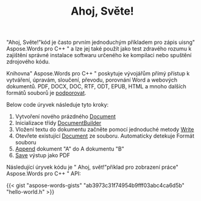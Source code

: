 ﻿---
title: Ahoj, Světe!
second_title: Jednoduchý příklad použití Aspose.Words pro C++
articleTitle: Ahoj, Světe!
linktitle: Hello World
description: "Vytvořte, upravte a uložte svůj první dokument v libovolném podporovaném formátu pomocí Aspose.Words pro C++, abyste zažili jeho jednoduchost a sílu v C++."
type: docs
weight: 15
url: /cs/cpp/hello-world/
timestamp: 2024-01-27-14-07-04
---

"Ahoj, Světe!"kód je často prvním jednoduchým příkladem pro zápis uisng" Aspose.Words pro C++ " a lze jej také použít jako test zdravého rozumu k zajištění správné instalace softwaru určeného ke kompilaci nebo spuštění zdrojového kódu.

Knihovna" Aspose.Words pro C++ " poskytuje vývojářům přímý přístup k vytváření, úpravám, sloučení, převodu, porovnání Word a webových dokumentů. PDF, DOCX, DOC, RTF, ODT, EPUB, HTML a mnoho dalších formátů souborů je [podporovat](/words/cpp/supported-document-formats/).

Below code úryvek následuje tyto kroky:

1. Vytvoření nového prázdného [Document](https://reference.aspose.com/words/cpp/aspose.words/document/)
1. Inicializace třídy [DocumentBuilder](https://reference.aspose.com/words/cpp/aspose.words/documentbuilder/)
1. Vložení textu do dokumentu začněte pomocí jednoduché metody [Write](https://reference.aspose.com/words/cpp/aspose.words/documentbuilder/write/)
1. Otevřete existující [Document](https://reference.aspose.com/words/cpp/aspose.words/document/document/) ze souboru. Automaticky detekuje Formát souboru
1. [Append](https://reference.aspose.com/words/cpp/aspose.words/document/appenddocument/) dokument "A" do A dokumentu "B"
1. [Save](https://reference.aspose.com/words/cpp/aspose.words/document/save/) výstup jako PDF

Následující úryvek kódu je " Ahoj, svět!"příklad pro zobrazení práce" Aspose.Words pro C++ " API:

{{< gist "aspose-words-gists" "ab3973c31f74954b9fff03abc4ca6d5b" "hello-world.h" >}}
